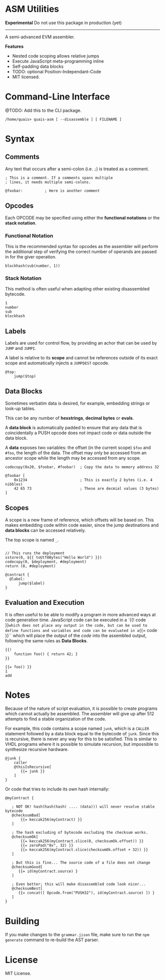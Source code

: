 ASM Utilities
=============

**Experimental** Do not use this package in production (yet)

-----

A semi-advanced EVM assembler.

**Features**

- Nested code scoping allows relative jumps
- Execute JavaScript meta-programming inline
- Self-padding data blocks
- TODO: optional Position-Independant-Code
- MIT licensed.

Command-Line Interface
======================

@TODO: Add this to the CLI package.

```
/home/quais> quais-asm [ --disassemble ] [ FILENAME ]
```

Syntax
======

Comments
--------

Any text that occurs after a semi-colon (i.e. `;`) is treated as a comment.

```
; This is a comment. If a comments spans multiple
; lines, it needs multiple semi-colons.

@foobar:          ; Here is another comment
```

Opcodes
-------

Each OPCODE may be specified using either the **functional notations** or
the **stack notation**.

### Functional Notation

This is the recommended syntax for opcodes as the assembler will perform
the additional step of verifying the correct number of operands are passed
in for the giver operation.

```
blockhash(sub(number, 1))
```

### Stack Notation

This method is often useful when adapting other existing disassembled
bytecode.

```
1
number
sub
blockhash
```

Labels
------

Labels are used for control flow, by providing an achor that can be used
by `JUMP` and `JUMPI`.

A label is relative to its **scope** and cannot be references outside of
its exact scope and automatically injects a `JUMPDEST` opcode.

```
@top:
    jump($top)
```

Data Blocks
-----------

Sometimes verbatim data is desired, for example, embedding strings or
look-up tables.

This can be any number of **hexstrings**, **decimal bytes** or **evals**.

A **data block** is automatically padded to ensure that any data that is
coincidentally a PUSH opcode does not impact code or data outside the
data block.

A **data** exposes two variables: the offset (in the current scope) `$foo`
and `#foo`, the length of the data. The offset may only be accessed from an
ancestor scope while the length may be accessed from any scope.

```
codecopy(0x20, $foobar, #foobar)  ; Copy the data to memory address 32

@foobar [
    0x1234                        ; This is exactly 2 bytes (i.e. 4 nibbles)
    42 65 73                      ; These are decmial values (3 bytes)
]
```

Scopes
------

A scope is a new frame of reference, which offsets will be based on. This
makes embedding code within code easier, since the jump destinations and
**data blocks** can be accessed relatively.

The top scope is named `_`.

```

// This runs the deployment
sstore(0, ${{ toUtf8Bytes("Hello World") }})
codecopy(0, $deployment, #deployment)
return (0, #deployment)

@contract {
  @label:
      jump($label)    
}
```

Evaluation and Execution
------------------------

It is often useful to be able to modify a program in more advanced ways
at code generation time. JavaScript code can be executed in a `{{! code }}``
which does not place any output in the code, but can be used to define
functions and variables and code can be evaluated in a ``{{= code }}``
which will place the output of the *code* into the assembled output, following
the same rules as **Data Blocks**.

```
{{!
    function foo() { return 42; }
}}

{{= foo() }}
1
add
```

Notes
=====

Because of the nature of script evaluation, it is possible to create
programs which cannot actually be assembled. The assembler will give
up after 512 attempts to find a stable organization of the code.

For example, this code contains a scope named `junk`, which is a `CALLER`
statement followed by a data block equal to the bytecode of `junk`. Since
this is recursive, there is never any way for this to be satisfied. This is
similar to VHDL programs where it is possible to simulate recursion, but
impossible to synthesize recursive hardware.

```
@junk {
    caller
    @thisIsRecursive[
       {{= junk }}
    ]
}
```

Or code that tries to include its own hash internally:

```
@myContract {

   ; NOT OK! hash(hash(hash( .... (data))) will never resolve stable bytecode
   @checksumBad[
       {{= keccak256(myContract) }}
   ]

   ; The hash excluding of bytecode excluding the checksum works.
   @checksumOk[
       {{= keccak256(myContract.slice(0, checksumOk.offset)) }}
       {{= zeroPad("0x", 32) }}
       {{= keccak256(myContract.slice(checksumOk.offset + 32)) }}
   ]

   ; But this is fine... The source code of a file does not change
   @checksumGood[
      {{= id(myContract.source) }
   ]

   ; Even better; this will make disassembled code look nicer...
   @checksumBest[
      {{= concat([ Opcode.from("PUSH32"), id(myContract.source) ]) }
   ]
}
```

Building
========

If you make changes to the `grammar.jison` file, make sure to run the `npm generate`
command to re-build the AST parser.


License
=======

MIT License.
